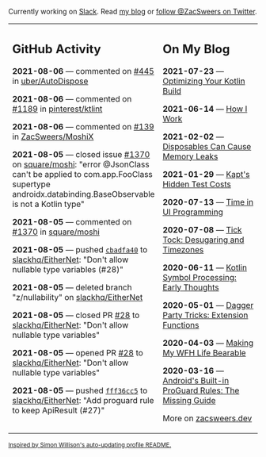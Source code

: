 Currently working on [Slack](https://slack.com/). Read [my blog](https://zacsweers.dev/) or [follow @ZacSweers on Twitter](https://twitter.com/ZacSweers).

<table><tr><td valign="top" width="60%">

## GitHub Activity
<!-- githubActivity starts -->
**2021-08-06** — commented on [#445](https://github.com/uber/AutoDispose/issues/445#issuecomment-894562678) in [uber/AutoDispose](https://api.github.com/repos/uber/AutoDispose)

**2021-08-06** — commented on [#1189](https://github.com/pinterest/ktlint/issues/1189#issuecomment-894545067) in [pinterest/ktlint](https://api.github.com/repos/pinterest/ktlint)

**2021-08-06** — commented on [#139](https://github.com/ZacSweers/MoshiX/issues/139#issuecomment-894447762) in [ZacSweers/MoshiX](https://api.github.com/repos/ZacSweers/MoshiX)

**2021-08-05** — closed issue [#1370](https://api.github.com/repos/square/moshi/issues/1370) on [square/moshi](https://api.github.com/repos/square/moshi): "error @JsonClass can't be applied to com.app.FooClass supertype androidx.databinding.BaseObservable is not a Kotlin type"

**2021-08-05** — commented on [#1370](https://github.com/square/moshi/issues/1370#issuecomment-893730773) in [square/moshi](https://api.github.com/repos/square/moshi)

**2021-08-05** — pushed [`cbadfa40`](https://github.com/slackhq/EitherNet/commit/cbadfa40209b2591950e03757c2760fc17b6f410) to [slackhq/EitherNet](https://api.github.com/repos/slackhq/EitherNet): "Don't allow nullable type variables (#28)"

**2021-08-05** — deleted branch "z/nullability" on [slackhq/EitherNet](https://api.github.com/repos/slackhq/EitherNet)

**2021-08-05** — closed PR [#28](https://api.github.com/repos/slackhq/EitherNet/pulls/28) to [slackhq/EitherNet](https://api.github.com/repos/slackhq/EitherNet): "Don't allow nullable type variables"

**2021-08-05** — opened PR [#28](https://api.github.com/repos/slackhq/EitherNet/pulls/28) to [slackhq/EitherNet](https://api.github.com/repos/slackhq/EitherNet): "Don't allow nullable type variables"

**2021-08-05** — pushed [`fff36cc5`](https://github.com/slackhq/EitherNet/commit/fff36cc555b54b2d33dddb5b21c43f3fe05b66fa) to [slackhq/EitherNet](https://api.github.com/repos/slackhq/EitherNet): "Add proguard rule to keep ApiResult (#27)"
<!-- githubActivity ends -->
</td><td valign="top" width="40%">

## On My Blog
<!-- blog starts -->
**2021-07-23** — [Optimizing Your Kotlin Build](https://www.zacsweers.dev/optimizing-your-kotlin-build/)

**2021-06-14** — [How I Work](https://www.zacsweers.dev/how-i-work/)

**2021-02-02** — [Disposables Can Cause Memory Leaks](https://www.zacsweers.dev/disposables-can-cause-memory-leaks/)

**2021-01-29** — [Kapt's Hidden Test Costs](https://www.zacsweers.dev/kapts-hidden-test-costs/)

**2020-07-13** — [Time in UI Programming](https://www.zacsweers.dev/time-in-ui/)

**2020-07-08** — [Tick Tock: Desugaring and Timezones](https://www.zacsweers.dev/ticktock-desugaring-timezones/)

**2020-06-11** — [Kotlin Symbol Processing: Early Thoughts](https://www.zacsweers.dev/kotlin-symbol-processor-early-thoughts/)

**2020-05-01** — [Dagger Party Tricks: Extension Functions](https://www.zacsweers.dev/dagger-party-tricks-extension-functions/)

**2020-04-03** — [Making My WFH Life Bearable](https://www.zacsweers.dev/making-wfh-life-bearable/)

**2020-03-16** — [Android's Built-in ProGuard Rules: The Missing Guide](https://www.zacsweers.dev/android-proguard-rules/)
<!-- blog ends -->
More on [zacsweers.dev](https://zacsweers.dev/)
</td></tr></table>

<sub><a href="https://simonwillison.net/2020/Jul/10/self-updating-profile-readme/">Inspired by Simon Willison's auto-updating profile README.</a></sub>